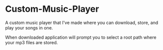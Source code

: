 # Custom-Music-Player
A custom music player that I've made where you can download, store, and play your songs in one. 

When downloaded application will prompt you to select a root path where your mp3 files are stored.
